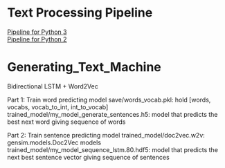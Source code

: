 # Text Processing Pipeline
[Pipeline for Python 3](https://github.com/AryaNguyen/Generating_Text_Machine/tree/master/pipelining)<br/>
[Pipeline for Python 2]([https://github.com/AryaNguyen/Generating_Text_Machine/tree/master/pipelining_python2)

# Generating_Text_Machine
Bidirectional LSTM + Word2Vec

Part 1: Train word predicting model 
save/words_vocab.pkl: hold [words, vocabs, vocab_to_int, int_to_vocab]
trained_model/my_model_generate_sentences.h5: model that predicts the best next word giving sequence of words

Part 2: Train sentence predicting model 
trained_model/doc2vec.w2v: gensim.models.Doc2Vec models
trained_model/my_model_sequence_lstm.80.hdf5: model that predicts the next best sentence vector giving sequence of sentences


